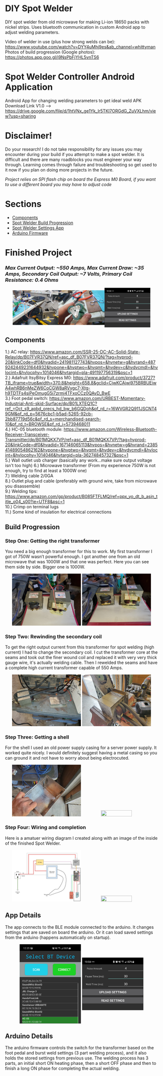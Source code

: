 # DIY Spot Welder
DIY spot welder from old microwave for making Li-ion 18650 packs with nickel strips.
Uses bluetooth communication in custom Android app to adjust welding parameters.

Video of welder in use (plus how strong welds can be): https://www.youtube.com/watch?v=DYY4uMhj9es&ab_channel=whittyman  
Photos of build progression (Google photos): https://photos.app.goo.gl/j9NsPbFjYHL5vnTS6  

# Spot Welder Controller Android Application
Android App for changing welding parameters to get ideal weld
APK Download Link V1.0 --> https://drive.google.com/file/d/1htVNx_ge1Yk_lr5TKI7ORGdG_ZuVXLhm/view?usp=sharing


# Disclaimer!
Do your research! I do not take responsibility for any issues you may encounter during your build if you attempt to make a spot welder. It is difficult and there are many roadblocks you must engineer your way through. Learning comes through failure and troubleshooting so get used to it now if you plan on doing more projects in the future.

*Project relies on SPI flash chip on board the Express M0 Board, if you want to use a different board you may have to adjust code*

# Sections
- [Components](#components)  
- [Spot Welder Build Progression](#build-progression)  
- [Spot Welder Settings App](#app-details)  
- [Arduino Firmware](#arduino-details)  

# Finished Project
### _Max Current Output: ~550 Amps, Max Current Draw: ~35 Amps, Secondary Coil Output: ~7 Volts, Primary Coil Resistance: 0.4 Ohms_

<p align="center"><img src="SpotWelder_Photos/firstUse.jpg" height=30% width=30% align="center"><img src="SpotWelder_Photos/batteryExample.jpg" height=30% width=30% align="center"><img src="SpotWelder_Photos/SpotWelder_AppSettings.jpg" height=30% width=30% align="center"></p>



## Components
1.) AC relay: https://www.amazon.com/SSR-25-DC-AC-Solid-State-Relay/dp/B07FVR37QN/ref=asc_df_B07FVR37QN/?tag=hyprod-20&linkCode=df0&hvadid=241981127743&hvpos=&hvnetw=g&hvrand=4879242449231644932&hvpone=&hvptwo=&hvqmt=&hvdev=c&hvdvcmdl=&hvlocint=&hvlocphy=1014046&hvtargid=pla-491197756319&psc=1  
2.) Adafruit ItsyBitsy Express M0: https://www.adafruit.com/product/3727?TB_iframe=true&width=370.8&height=658.8&gclid=CjwKCAjwj975BRBUEiwA4whRB6nMeZW6CoCGW8aRVygc7-Xtg-h9TDTFs4siPeOmugG5i7zrmi4TFxoCCz0QAvD_BwE  
3.) Foot pedal switch:  https://www.amazon.com/URBEST-Momentary-Industrial-Anti-skid-Surface/dp/B01LXTEQ1C?ref_=Oct_s9_apbd_orecs_hd_bw_b6GQDoh&pf_rd_r=16WVGR2Q911JSCNT49GM&pf_rd_p=5676cbc1-b5ad-5265-92cb-2bb87719d56c&pf_rd_s=merchandised-search-10&pf_rd_t=BROWSE&pf_rd_i=5739468011  
4.) HC-05 bluetooth module: https://www.amazon.com/Wireless-Bluetooth-Receiver-Transceiver-Transmitter/dp/B01MQKX7VP/ref=asc_df_B01MQKX7VP/?tag=hyprod-20&linkCode=df0&hvadid=167146065113&hvpos=&hvnetw=g&hvrand=238541489054862162&hvpone=&hvptwo=&hvqmt=&hvdev=c&hvdvcmdl=&hvlocint=&hvlocphy=1014046&hvtargid=pla-362748457327&psc=1  
5.) Wall outlet usb charger (basically any work...make sure output voltage isn't too high)
6.) Microwave transformer (From my experience 750W is not enough, try to find at least a 1000W one)  
7.) Welding cable 2/0GA  
8.) Outlet plug and cable (preferably with ground wire, take from microwave you disassemble)  
9.) Welding tips: https://www.amazon.com/gp/product/B085FTFLMQ/ref=ppx_yo_dt_b_asin_title_o04_s00?ie=UTF8&psc=1  
10.) Crimp on terminal lugs  
11.) Some kind of insulation for electrical connections  

## Build Progression

### Step One: Getting the right transformer
You need a big enough transformer for this to work. My first transformer I got of 750W wasn’t powerful enough. I got another one from an old microwave that was 1000W and that one was perfect. Here you can see them side by side. Bigger one is 1000W.

<p align="center"><img src="SpotWelder_Photos/20200905_143613.jpg" height=45% width=45%> <img src="SpotWelder_Photos/20200905_143610.jpg" height=45% width=45%></p>

### Step Two: Rewinding the secondary coil
To get the right output current from this transformer for spot welding (high current) I had to change the secondary coil. I cut the transformer core at the seams and took out the finer wound coil and replaced it with very very thick gauge wire, it's actually welding cable. Then I rewelded the seams and have a complete high current transformer capable of 550 Amps.

<p align="center"><img src="SpotWelder_Photos/20200912_140432.jpg" height=45% width=45%> <img src="SpotWelder_Photos/20200912_144256.jpg" height=45% width=45%></p>

### Step Three: Getting a shell
For the shell I used an old power supply casing for a server power supply. It worked quite nicely. I would definitely suggest having a metal casing so you can ground it and not have to worry about being electrocuted.

<p align="center"><img src="SpotWelder_Photos/20200725_133812.jpg" height=45% width=45%> <img src="SpotWelder_Photos/20200912_155530.jpg" height=45% width=45%></p>

### Step Four: Wiring and completion
Here is a amatuer wiring diagram I created along with an image of the inside of the finished Spot Welder.

<p align="center"><img src="SpotWelder_Photos/Wiring%20Diagram%20Final.jpg" height=45% width=45%> <img src="SpotWelder_Photos/finalInternals.jpg" height=45% width=45%></p>

## App Details
The app connects to the BLE module connected to the arduino. It changes settings that are saved on board the arduino. Or it can load saved settings from the arduino (happens automatically on startup).

<p align="center"><img src="SpotWelder_Photos/spotWelderApp%20(2).jpg" height=40% width=40% align="center"> <img src="SpotWelder_Photos/SpotWelder_AppSettings.jpg" height=40% width=40% align="center"></p>


## Arduino Details
The arduino firmware controls the switch for the transformer based on the foot pedal and burst weld settings (3 part welding process), and it also holds the stored settings from previous use. The welding process has 3 parts, an initial short ON heating phase, then a short OFF phase and then to finish a long ON phase for completing the actual welding.









